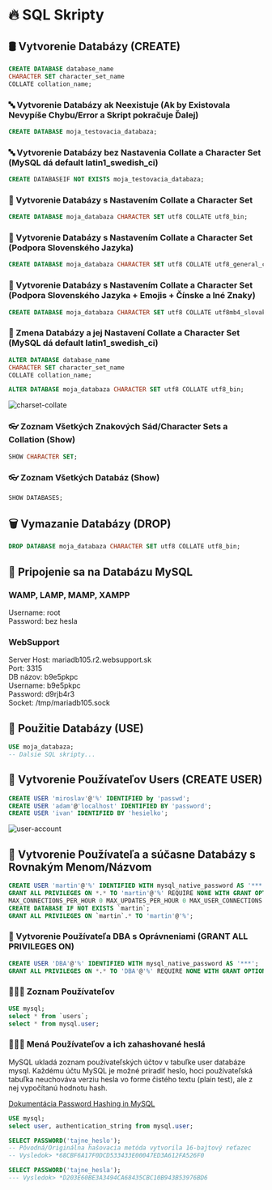# 🔥 SQL Skripty

## 🛢️ Vytvorenie Databázy (CREATE)
```sql
CREATE DATABASE database_name
CHARACTER SET character_set_name
COLLATE collation_name;
```

### 🔤 Vytvorenie Databázy ak Neexistuje (Ak by Existovala Nevypíše Chybu/Error a Skript pokračuje Ďalej)
```sql
CREATE DATABASE moja_testovacia_databaza;
```

### 🔤 Vytvorenie Databázy bez Nastavenia Collate a Character Set (MySQL dá default latin1_swedish_ci)
```sql
CREATE DATABASEIF NOT EXISTS moja_testovacia_databaza;
```

### 🔢 Vytvorenie Databázy s Nastavením Collate a Character Set
```sql
CREATE DATABASE moja_databaza CHARACTER SET utf8 COLLATE utf8_bin;

```

### 🔢 Vytvorenie Databázy s Nastavením Collate a Character Set (Podpora Slovenského Jazyka)
```sql
CREATE DATABASE moja_databaza CHARACTER SET utf8 COLLATE utf8_general_ci;

```

### 🔢 Vytvorenie Databázy s Nastavením Collate a Character Set (Podpora Slovenského Jazyka + Emojis + Čínske a Iné Znaky)
```sql
CREATE DATABASE moja_databaza CHARACTER SET utf8 COLLATE utf8mb4_slovak_ci;

```

### 🔢 Zmena Databázy a jej Nastavení Collate a Character Set (MySQL dá default latin1_swedish_ci)
```sql
ALTER DATABASE database_name
CHARACTER SET character_set_name
COLLATE collation_name;
```

```sql
ALTER DATABASE moja_databaza CHARACTER SET utf8 COLLATE utf8_bin;

```

![charset-collate](https://user-images.githubusercontent.com/24510943/223992669-2deb51f0-3b2e-4593-b2fc-7102d5e1a376.png)


### 👓 Zoznam Všetkých Znakových Sád/Character Sets a Collation (Show)
```sql
SHOW CHARACTER SET;
```

### 👓 Zoznam Všetkých Databáz (Show)
```sql
SHOW DATABASES;
```

## 🗑️ Vymazanie Databázy (DROP) 
```sql
DROP DATABASE moja_databaza CHARACTER SET utf8 COLLATE utf8_bin;

```

## 🔌 Pripojenie sa na Databázu MySQL 
### WAMP, LAMP, MAMP, XAMPP
Username: root  
Password: bez hesla  

### WebSupport
Server Host: mariadb105.r2.websupport.sk  
Port: 3315  
DB názov: b9e5pkpc  
Username: b9e5pkpc  
Password: d9rjb4r3  
Socket: /tmp/mariadb105.sock  

## 🚀 Použitie Databázy (USE)
```sql
USE moja_databaza;
-- Dalsie SQL skripty...
```

## 🧑 Vytvorenie Používateľov Users (CREATE USER)
```sql
CREATE USER 'miroslav'@'%' IDENTIFIED by 'passwd';
CREATE USER 'adam'@'localhost' IDENTIFIED BY 'password';
CREATE USER 'ivan' IDENTIFIED BY 'hesielko';
```
![user-account](https://user-images.githubusercontent.com/24510943/223992517-908b3644-87b1-4f2c-8ed0-78e56ca5d724.png)


## 👯 Vytvorenie Používateľa a súčasne Databázy s Rovnakým Menom/Názvom
```sql
CREATE USER 'martin'@'%' IDENTIFIED WITH mysql_native_password AS '***';
GRANT ALL PRIVILEGES ON *.* TO 'martin'@'%' REQUIRE NONE WITH GRANT OPTION MAX_QUERIES_PER_HOUR 0 
MAX_CONNECTIONS_PER_HOUR 0 MAX_UPDATES_PER_HOUR 0 MAX_USER_CONNECTIONS 0;
CREATE DATABASE IF NOT EXISTS `martin`;
GRANT ALL PRIVILEGES ON `martin`.* TO 'martin'@'%';
```

### 👮 Vytvorenie Používateľa DBA s Oprávneniami (GRANT ALL PRIVILEGES ON)
```sql
CREATE USER 'DBA'@'%' IDENTIFIED WITH mysql_native_password AS '***';
GRANT ALL PRIVILEGES ON *.* TO 'DBA'@'%' REQUIRE NONE WITH GRANT OPTION MAX_QUERIES_PER_HOUR 0 MAX_CONNECTIONS_PER_HOUR 0 MAX_UPDATES_PER_HOUR 0 MAX_USER_CONNECTIONS 0;
```

### 🧑‍🤝‍🧑 Zoznam Používateľov
```sql
USE mysql;
select * from `users`;
select * from mysql.user;
```

### 🔑🤝‍🧑 Mená Používateľov a ich zahashované heslá
MySQL ukladá zoznam používateľských účtov v tabuľke user databáze mysql. Každému účtu MySQL je možné priradiť heslo, hoci používateľská tabuľka neuchováva verziu hesla vo forme čistého textu (plain test), ale z nej vypočítanú hodnotu hash.

[Dokumentácia Password Hashing in MySQL](https://dev.mysql.com/doc/refman/5.7/en/password-hashing.html)

```sql
USE mysql;
select user, authentication_string from mysql.user;
```

```sql
SELECT PASSWORD('tajne_heslo');
-- Pôvodná/Originálna hašovacia metóda vytvorila 16-bajtový reťazec
-- Vysledok> *68CBF6A17F0DCD533433E00047ED3A612FA526F0
```

```sql
SELECT PASSWORD('tajne_hesla');
--- Vysledok> *D203E60BE3A3494CA68435CBC10B943B53976BD6

```
